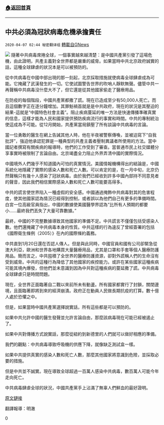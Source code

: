 ###  [:house:返回首頁](https://github.com/ourhimalayas/txt)
---

## 中共必須為冠狀病毒危機承擔責任
`2020-04-07 02:44 秘密翻译组` [轉載自GNews](https://gnews.org/zh-hant/164584/)

![](https://s3-ap-northeast-1.amazonaws.com/news.guo.offload.media/wp-content/uploads/2020/04/07024310/1-28.png)
隨著中共病毒席捲全球，一個事實越來越清楚：是中國共產黨引發了這場危機，由此證明，共產主義對全世界都是嚴重的威脅。如果當時中共北京政府誠實的話，這種全球肆虐的狀況本是可以被預防的。

從中共病毒在中國中部出現的那一刻起，北京採取措施就使病毒全球肆虐成為可能。它掩藏了武漢發生的一切。它使試圖警告世界的吹哨人靜默無聲。儘管中共一再聲稱中共病毒沒什麼大不了，但它還是從其他國家偷走了醫療用品。

在防疫的每個階段，中國共產黨都撒了謊​。現在已造成至少有50,000人死亡。而且這個數字正在逐分鐘增加。其罪魁禍首就是是中共政府，現在的狀況是其壓迫的結果-這就是“中國特色社會主義”。阻止疾病蔓延的唯一方法是快速傳播準確真實的信息，這樣才能為人民和國家提供預防疾病流行的事實和時間。中共的專制統治使這成為不可能。從12月開始，共產黨當局鎮壓了所有談論中共病毒的言論。

當一位勇敢的醫生在網上告誡其他人時，他在半夜被警察傳喚，並被迫寫下“自我批評”，強迫他承認犯罪是一種典型的共產主義者壓制異議者所使用的方法。當中國記者撰寫有關疾病的報導時，他們的工作受到了審查。當普通市民上社交媒體分享事實時被限制了言論自由。北京竭盡全力阻止外界弄清中國的實際情況。

中國境外人們幾乎不知道國內可怕的真實情況。美國情報機構得出的結論是，中國系統化地隱藏了實際的感染人數和死亡人數。可以肯定的是，在一月中旬，北京仍然聲稱只有幾十人感染了冠狀病毒。由於我們已經收到許多中國內部持不同意見者的聲音，因此我們相信實際感染人數和死亡人數可能要高得多。

中共的謊言使世界陷入一種虛假的安全感。中國通過掩飾中共病毒對其的危害程度，使其他國家認為情況已經得到控制，或者誤以為他們自己有更多的準備時間。白宮一位高級官員指出，中國的數據使美國醫學界認為“比所有人預期的都要小……最終我們丟失了大量可靠數據。”

最終，中國的不完整數據導致其他國家的準備不足。中共謊言不僅僅包括受感染人數。他們還掩藏了中共病毒本身的性質。中共這樣的行為違反了曾經簽署的包括《國際衛生條例（2005）》在內的國際條約義務。

中共直到1月20日還在否認人傳人。但是與此同時，中國官員和國有公司卻緊急從澳大利亞，歐洲和世界各地購買大量醫療用品，尤其是口罩和手套等個人醫療防護用品。簡而言之，中共囤積了全世界的醫療防護資源，卻對外謊稱人們的生命沒有受到威脅。中共的這種行為降低了其他國家的疾控能力。或許在某些國家這種疾病可能其境內爆發，但他們並未意識到因為中共對這種疾病的蔓延撒了謊。中共病毒全球肆虐只是時間問題。

現在，全世界正面臨著自二戰以來前所未有動盪。所有國家都實行了封鎖，關閉邊境，且面臨著即將到來的經濟崩潰。政府正在動員人民做長期抗疫的打算。數十億人處於恐懼之中。

但是，如果當時中國共產黨選擇說實話，所有這些都是可以預防的。

如果中共允許中國的醫生發聲並允許言論自由，那麼該病毒現在可能已經被遏止了。

如果中共對傳播方式說實話，那麼從紐約到新德里的人們就可以做好相應的準備。

我們的觀點：中共病毒導致呼吸機的供應下降，就像缺乏測試盒一樣。

如果中共提供真實的感染人數和死亡人數，那麼其他國家將意識到危險，並採取必要的措施。

但是中共並不誠實。現在導致全球超過一百萬人感染中共病毒，數百萬人可能今年走向死亡。

中共病毒肆虐全球的狀況，中國共產黨手上沾滿了無辜人們鮮血的最好證明。

[原文鏈接](https://www.usatoday.com/story/opinion/2020/04/05/blame-chinese-communist-party-coronavirus-crisis-column/2940486001/)

翻譯報導：明澈

0
